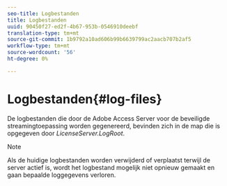 ```yaml
---
seo-title: Logbestanden
title: Logbestanden
uuid: 90450f27-ed2f-4b67-953b-0546910deebf
translation-type: tm+mt
source-git-commit: 1b9792a10ad606b99b6639799ac2aacb707b2af5
workflow-type: tm+mt
source-wordcount: '56'
ht-degree: 0%

---
```



# Logbestanden{#log-files}

De logbestanden die door de Adobe Access Server voor de beveiligde streamingtoepassing worden gegenereerd, bevinden zich in de map die is opgegeven door *LicenseServer.LogRoot*.

>[!NOTE]
>
>Als de huidige logbestanden worden verwijderd of verplaatst terwijl de server actief is, wordt het logbestand mogelijk niet opnieuw gemaakt en gaan bepaalde loggegevens verloren.

